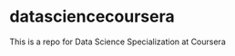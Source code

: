 datasciencecoursera
===================

This is a repo for Data Science Specialization at Coursera
